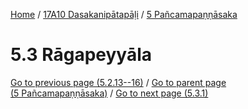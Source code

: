 
[Home](/) / [17A10 Dasakanipātapāḷi](../../17A10.md) / [5 Pañcamapaṇṇāsaka](../5.md)

# 5.3 Rāgapeyyāla


[Go to previous page (5.2.13--16)](5.2/5.2.13--16.md) / [Go to parent page (5 Pañcamapaṇṇāsaka)](../5.md) / [Go to next page (5.3.1)](5.3/5.3.1.md)



